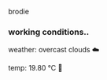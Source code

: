 brodie

<!--weather_start-->
### working conditions..

weather: overcast clouds ☁️

temp: 19.80 °C 👕

<!--weather_end-->

